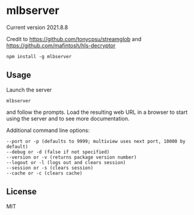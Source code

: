 # mlbserver

Current version 2021.8.8

Credit to https://github.com/tonycpsu/streamglob and https://github.com/mafintosh/hls-decryptor

```
npm install -g mlbserver
```

## Usage

Launch the server

```
mlbserver
```

and follow the prompts. Load the resulting web URL in a browser to start using the server and to see more documentation.

Additional command line options:

```
--port or -p (defaults to 9999; multiview uses next port, 10000 by default)
--debug or -d (false if not specified)
--version or -v (returns package version number)
--logout or -l (logs out and clears session)
--session or -s (clears session)
--cache or -c (clears cache)
```

## License

MIT
